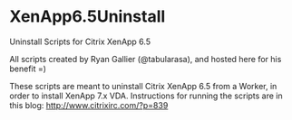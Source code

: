 # XenApp6.5Uninstall
Uninstall Scripts for Citrix XenApp 6.5

All scripts created by Ryan Gallier (@tabularasa), and hosted here for his benefit =)

These scripts are meant to uninstall Citrix XenApp 6.5 from a Worker, in order to install XenApp 7.x VDA. Instructions for running the scripts are in this blog: http://www.citrixirc.com/?p=839
